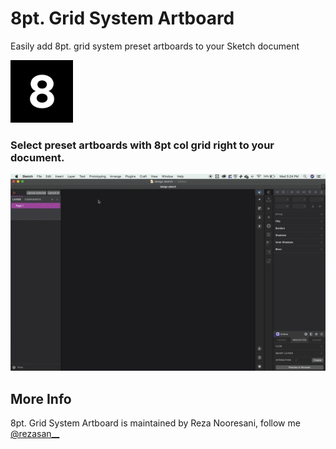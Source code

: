 # 8pt. Grid System Artboard

Easily add 8pt. grid system preset artboards to your Sketch document

<img src="assets/icon.png" width="100">

### Select preset artboards with 8pt col grid right to your document.

![8pt Grid System Artboard](/assets/8ptgrid.gif)

## More Info

8pt. Grid System Artboard is maintained by Reza Nooresani, follow me [@rezasan__](https://instagram.com/rezasan__)
